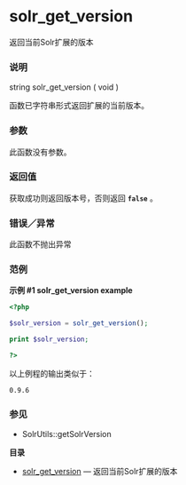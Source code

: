 solr\_get\_version
==================

返回当前Solr扩展的版本

### 说明

<span class="type">string</span> <span
class="methodname">solr\_get\_version</span> ( <span
class="methodparam">void</span> )

函数已字符串形式返回扩展的当前版本。

### 参数

此函数没有参数。

### 返回值

获取成功则返回版本号，否则返回 **`false`** 。

### 错误／异常

此函数不抛出异常

### 范例

**示例 \#1 <span class="function">solr\_get\_version</span> example**

``` php
<?php

$solr_version = solr_get_version();

print $solr_version;

?>
```

以上例程的输出类似于：

    0.9.6

### 参见

-   <span class="function">SolrUtils::getSolrVersion</span>

**目录**

-   [solr\_get\_version](/ref/solr.html#solr_get_version) —
    返回当前Solr扩展的版本
